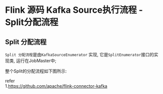 # Flink 源码 Kafka Source执行流程 - Split分配流程       

## Split 分配流程       
`Split 分配流程`是由`KafkaSourceEnumerator` 实现, 它是`SplitEnumerator`接口的实现类, 运行在JobMaster中;              

整个Split的分配流程如下图所示:          







refer   
1.https://github.com/apache/flink-connector-kafka       
